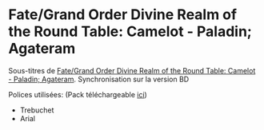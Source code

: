 # Fate/Grand Order Divine Realm of the Round Table: Camelot - Paladin; Agateram 

Sous-titres de [Fate/Grand Order Divine Realm of the Round Table: Camelot - Paladin; Agateram](https://anilist.co/anime/103277). Synchronisation sur la version BD

Polices utilisées: (Pack téléchargeable [ici](./fonts.zip))
- Trebuchet
- Arial